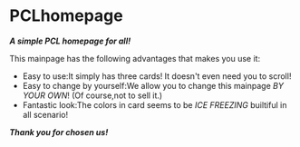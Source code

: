 # PCLhomepage
***A simple PCL homepage for all!***
    
This mainpage has the following advantages that makes you use it:
* Easy to use:It simply has three cards!  It doesn't even need you to scroll!
* Easy to change by yourself:We allow you to change this mainpage _BY YOUR OWN_! (Of course,not to sell it.)
* Fantastic look:The colors in card seems to be _ICE FREEZING_ builtiful in all scenario!

***Thank you for chosen us!***
